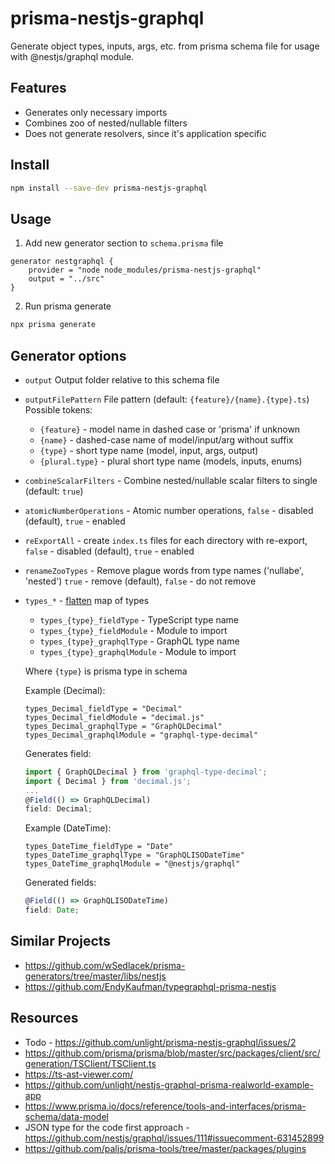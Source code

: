 # prisma-nestjs-graphql

Generate object types, inputs, args, etc. from prisma schema file for usage with @nestjs/graphql module.

## Features

-   Generates only necessary imports
-   Combines zoo of nested/nullable filters
-   Does not generate resolvers, since it's application specific

## Install

```sh
npm install --save-dev prisma-nestjs-graphql
```

## Usage

1. Add new generator section to `schema.prisma` file

```prisma
generator nestgraphql {
    provider = "node node_modules/prisma-nestjs-graphql"
    output = "../src"
}
```

2. Run prisma generate

```sh
npx prisma generate
```

## Generator options

-   `output` Output folder relative to this schema file
-   `outputFilePattern` File pattern (default: `{feature}/{name}.{type}.ts`)  
    Possible tokens:
    -   `{feature}` - model name in dashed case or 'prisma' if unknown
    -   `{name}` - dashed-case name of model/input/arg without suffix
    -   `{type}` - short type name (model, input, args, output)
    -   `{plural.type}` - plural short type name (models, inputs, enums)
-   `combineScalarFilters` - Combine nested/nullable scalar filters to single
    (default: `true`)
-   `atomicNumberOperations` - Atomic number operations,
    `false` - disabled (default), `true` - enabled
-   `reExportAll` - create `index.ts` files for each directory with re-export,
    `false` - disabled (default), `true` - enabled
-   `renameZooTypes` - Remove plague words from type names ('nullabe', 'nested')
    `true` - remove (default), `false` - do not remove
-   `types_*` - [flatten](https://github.com/hughsk/flat) map of types

    -   `types_{type}_fieldType` - TypeScript type name
    -   `types_{type}_fieldModule` - Module to import
    -   `types_{type}_graphqlType` - GraphQL type name
    -   `types_{type}_graphqlModule` - Module to import

    Where `{type}` is prisma type in schema

    Example (Decimal):

    ```prisma
    types_Decimal_fieldType = "Decimal"
    types_Decimal_fieldModule = "decimal.js"
    types_Decimal_graphqlType = "GraphQLDecimal"
    types_Decimal_graphqlModule = "graphql-type-decimal"
    ```

    Generates field:

    ```ts
    import { GraphQLDecimal } from 'graphql-type-decimal';
    import { Decimal } from 'decimal.js';
    ...
    @Field(() => GraphQLDecimal)
    field: Decimal;
    ```

    Example (DateTime):

    ```prisma
    types_DateTime_fieldType = "Date"
    types_DateTime_graphqlType = "GraphQLISODateTime"
    types_DateTime_graphqlModule = "@nestjs/graphql"
    ```

    Generated fields:

    ```ts
    @Field(() => GraphQLISODateTime)
    field: Date;
    ```

## Similar Projects

-   https://github.com/wSedlacek/prisma-generators/tree/master/libs/nestjs
-   https://github.com/EndyKaufman/typegraphql-prisma-nestjs

## Resources

-   Todo - https://github.com/unlight/prisma-nestjs-graphql/issues/2
-   https://github.com/prisma/prisma/blob/master/src/packages/client/src/generation/TSClient/TSClient.ts
-   https://ts-ast-viewer.com/
-   https://github.com/unlight/nestjs-graphql-prisma-realworld-example-app
-   https://www.prisma.io/docs/reference/tools-and-interfaces/prisma-schema/data-model
-   JSON type for the code first approach - https://github.com/nestjs/graphql/issues/111#issuecomment-631452899
-   https://github.com/paljs/prisma-tools/tree/master/packages/plugins

